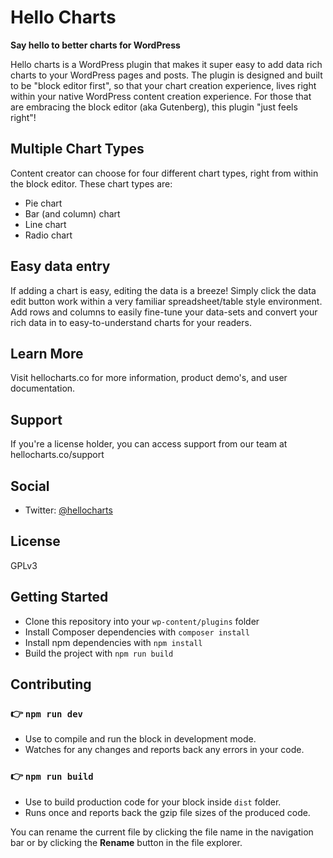 # Hello Charts
**Say hello to better charts for WordPress**

Hello charts is a WordPress plugin that makes it super easy to add data rich charts to your WordPress pages and posts.
The plugin is designed and built to be "block editor first", so that your chart creation experience, lives right within your native WordPress content creation experience.
For those that are embracing the block editor (aka Gutenberg), this plugin "just feels right"!

## Multiple Chart Types

Content creator can choose for four different chart types, right from within the block editor. These chart types are:

- Pie chart
- Bar (and column) chart
- Line chart
- Radio chart

## Easy data entry

If adding a chart is easy, editing the data is a breeze! Simply click the data edit button work within a very familiar spreadsheet/table style environment. Add rows and columns to easily fine-tune your data-sets and convert your rich data in to easy-to-understand charts for your readers.

## Learn More

Visit hellocharts.co for more information, product demo's, and user documentation.

## Support
If you're a license holder, you can access support from our team at hellocharts.co/support

## Social
- Twitter: [@hellocharts](https://twitter.com/hellocharts) 

## License
GPLv3

## Getting Started

- Clone this repository into your `wp-content/plugins` folder
- Install Composer dependencies with `composer install`
- Install npm dependencies with `npm install`
- Build the project with `npm run build`

## Contributing

### 👉 `npm run dev`

- Use to compile and run the block in development mode.
- Watches for any changes and reports back any errors in your code.

### 👉 `npm run build`

- Use to build production code for your block inside `dist` folder.
- Runs once and reports back the gzip file sizes of the produced code.

You can rename the current file by clicking the file name in the navigation bar or by clicking the **Rename** button in the file explorer.
